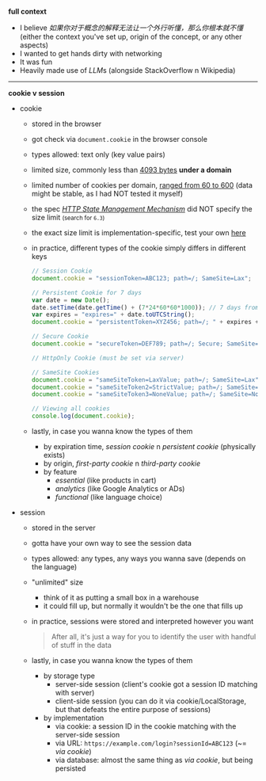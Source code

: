 
**full context**

- I believe *如果你对于概念的解释无法让一个外行听懂，那么你根本就不懂* (either the context you've set up, origin of the concept, or any other aspects)
- I wanted to get hands dirty with networking
- It was fun
- Heavily made use of *LLM*s (alongside StackOverflow n Wikipedia)

-----

**cookie v session**

- cookie
  - stored in the browser
  - got check via `document.cookie` in the browser console
  - types allowed: text only (key value pairs)
  - limited size, commonly less than [4093 bytes](https://stackoverflow.com/a/4604212/6273859) **under a domain**
  - limited number of cookies per domain, [ranged from 60 to 600](https://docs.devexpress.com/AspNet/11912/common-concepts/cookies-support) (data might be stable, as I had NOT tested it myself)
  - the spec [*HTTP State Management Mechanism*](https://www.ietf.org/rfc/rfc2109.txt) did NOT specify the size limit <small>(search for `6.3`)</small>
  - the exact size limit is implementation-specific, test your own [here](http://browsercookielimits.iain.guru/)
  - in practice, different types of the cookie simply differs in different keys

    ```javascript
    // Session Cookie
    document.cookie = "sessionToken=ABC123; path=/; SameSite=Lax";

    // Persistent Cookie for 7 days
    var date = new Date();
    date.setTime(date.getTime() + (7*24*60*60*1000)); // 7 days from now
    var expires = "expires=" + date.toUTCString();
    document.cookie = "persistentToken=XYZ456; path=/; " + expires + "; SameSite=Lax";

    // Secure Cookie
    document.cookie = "secureToken=DEF789; path=/; Secure; SameSite=Lax";

    // HttpOnly Cookie (must be set via server)

    // SameSite Cookies
    document.cookie = "sameSiteToken=LaxValue; path=/; SameSite=Lax";
    document.cookie = "sameSiteToken2=StrictValue; path=/; SameSite=Strict";
    document.cookie = "sameSiteToken3=NoneValue; path=/; SameSite=None; Secure";

    // Viewing all cookies
    console.log(document.cookie);
    ```

  - lastly, in case you wanna know the types of them
    - by expiration time, *session cookie* n *persistent cookie* (physically exists)
    - by origin, *first-party cookie* n *third-party cookie*
    - by feature
      - *essential* (like products in cart)
      - *analytics* (like Google Analytics or ADs)
      - *functional* (like language choice)

- session
  - stored in the server
  - gotta have your own way to see the session data
  - types allowed: any types, any ways you wanna save (depends on the language)
  - "unlimited" size
    - think of it as putting a small box in a warehouse
    - it could fill up, but normally it wouldn't be the one that fills up
  - in practice, sessions were stored and interpreted however you want

    > After all, it's just a way for you to identify the user with handful of stuff in the data

  - lastly, in case you wanna know the types of them
    - by storage type
      - server-side session (client's cookie got a session ID matching with server)
      - client-side session (you can do it via cookie/LocalStorage, but that defeats the entire purpose of sessions)
    - by implementation
      - via cookie: a session ID in the cookie matching with the server-side session
      - via URL: `https://example.com/login?sessionId=ABC123` (~= *via cookie*)
      - via database: almost the same thing as *via cookie*, but being persisted
